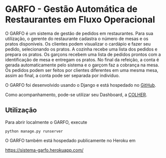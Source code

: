 # GARFO - Gestão Automática de Restaurantes em Fluxo Operacional

O GARFO é um sistema de gestão de pedidos em restaurantes. Para sua utilização, o gerente do
restaurante cadastra o número de mesas e os pratos disponíveis. Os clientes podem
visualizar o cardápio e fazer seu pedido, selecionando os pratos. A cozinha recebe
uma lista dos pedidos e prepara os pratos. Os garçons recebem uma lista de pedidos
prontos com a identificação de mesa e entregam os pratos. No final da refeição, a
conta é gerada automaticamente pelo sistema e o garçom faz a cobrança na mesa.
Os pedidos podem ser feitos por clientes diferentes em uma mesma mesa, assim ao
final, a conta pode ser separada por indivíduo.

O GARFO foi desenvolvido usando o Django e está hospedado no [GitHub](https://github.com/Henrique-BO/GARFO).

Como acompanhamento, pode-se utilizar seu Dashboard, a [COLHER](https://github.com/Henrique-BO/COLHER).

## Utilização

Para abrir localmente o GARFO, execute

`python manage.py runserver`

O GARFO também está hospedado publicamente no Heroku em

https://sistema-garfo.herokuapp.com/